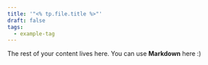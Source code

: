 ```yaml
---
title: '"<% tp.file.title %>"'
draft: false
tags:
  - example-tag
---
```

 
The rest of your content lives here. You can use **Markdown** here :)